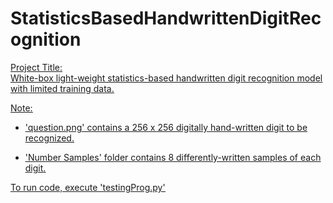 # StatisticsBasedHandwrittenDigitRecognition

<u>Project Title:<u>
<br>
White-box light-weight statistics-based handwritten digit recognition model with limited training data.

Note:

* 'question.png' contains a 256 x 256 digitally hand-written digit to be recognized.

* 'Number Samples' folder contains 8 differently-written samples of each digit.


To run code,
execute 'testingProg.py'
